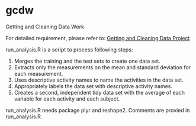 gcdw
====

Getting and Cleaning Data Work

For detailed requirement, please refer to: [Getting and Cleaning Data Project](https://class.coursera.org/getdata-002/human_grading/view/courses/972080/assessments/3/submissions)<br />

run_analysis.R is a script to process following steps:
1.  Merges the training and the test sets to create one data set.
2.  Extracts only the measurements on the mean and standard deviation for each measurement. 
3.  Uses descriptive activity names to name the activities in the data set.
4.  Appropriately labels the data set with descriptive activity names.
5.  Creates a second, independent tidy data set with the average of each variable for each activity and each subject.

run_analysis.R needs package plyr and reshape2. Comments are provied in run_analysis.R.
